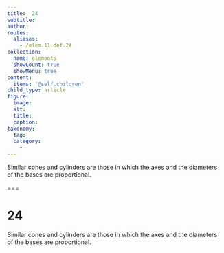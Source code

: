 ```yaml
---
title:  24
subtitle: 
author:
routes:
  aliases:
    - /elem.11.def.24
collection:
  name: elements
  showCount: true
  showMenu: true
content:
  items: '@self.children'
child_type: article
figure:
  image:
  alt:
  title:
  caption:
taxonomy:
  tag:
  category:
    - 
---
```


<p><hi rend="bold">Similar cones and cylinders</hi> are those in which the axes and the diameters of the bases are proportional.</p>

===

<h1>24</h1>
<p><span class="bold">Similar cones and cylinders</span> are those in which the axes and the diameters of the bases are proportional.</p>
